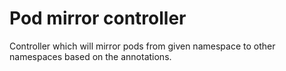 # Pod mirror controller
Controller which will mirror pods from given namespace to other namespaces based on the annotations.

